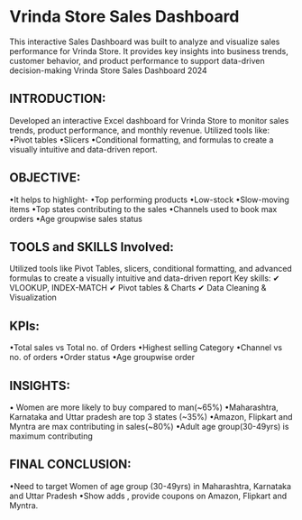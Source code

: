 # Vrinda Store Sales Dashboard
This interactive Sales Dashboard was built to analyze and visualize sales performance for Vrinda Store. It provides key insights into business trends, customer behavior, and product performance to support data-driven decision-making
Vrinda Store Sales Dashboard 2024 
 
## INTRODUCTION:
Developed an interactive Excel dashboard for Vrinda Store to monitor sales trends, product performance, and monthly revenue.
 Utilized tools like: 
•Pivot tables
•Slicers 
•Conditional formatting, and formulas to create a visually intuitive and data-driven report.

## OBJECTIVE:
•It helps to highlight-
•Top performing products
•Low-stock 
•Slow-moving items
•Top states contributing to the sales •Channels used to book max orders
•Age groupwise sales status

## TOOLS and SKILLS Involved:
 Utilized tools like Pivot Tables, slicers, conditional formatting, and advanced formulas to create a visually intuitive and data-driven report 
Key skills:
✔ VLOOKUP, INDEX-MATCH
✔ Pivot tables & Charts
✔ Data Cleaning & Visualization
## KPIs:
 •Total sales vs Total no. of Orders •Highest selling Category 
•Channel vs no. of orders
•Order status
•Age groupwise order 

## INSIGHTS:
• Women are more likely to buy compared to man(~65%) 
•Maharashtra, Karnataka and Uttar pradesh are top 3 states (~35%) •Amazon, Flipkart and Myntra are max contributing in sales(~80%) 
•Adult age group(30-49yrs) is maximum contributing

## FINAL CONCLUSION: 
•Need to target Women of age group (30-49yrs) in Maharashtra, Karnataka and Uttar Pradesh
•Show adds , provide coupons on Amazon, Flipkart and Myntra.
